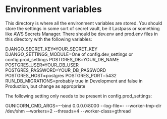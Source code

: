 # Environment variables

This directory is where all the environment variables are stored. You should store the settings in some sort of secret vault, be it Lastpass or something like AWS Secrets Manager. There should be dev.env and prod.env files in this directory with the following variables:

DJANGO_SECRET_KEY=YOUR_SECRET_KEY
DJANGO_SETTINGS_MODULE=One of config.dev_settings or config.prod_settings
POSTGRES_DB=YOUR_DB_NAME
POSTGRES_USER=YOUR_DB_USER
POSTGRES_PASSWORD=YOUR_DB_PASSWORD
POSTGRES_HOST=postgres
POSTGRES_PORT=5432
RUN_DB_MIGRATIONS=probably true in Development and false in Production, but change as appropriate

The following setting only needs to be present in config.prod_settings:

GUNICORN_CMD_ARGS=--bind 0.0.0.0:8000 --log-file=- --worker-tmp-dir /dev/shm --workers=2 --threads=4 --worker-class=gthread